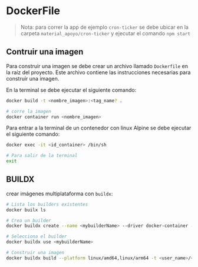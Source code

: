 # DockerFile

> Nota: para correr la app de ejemplo `cron-ticker` se debe ubicar en la carpeta `material_apoyo/cron-ticker` y ejecutar el comando `npm start`

## Contruir una imagen

Para construir una imagen se debe crear un archivo llamado `Dockerfile` en la raíz del proyecto. Este archivo contiene las instrucciones necesarias para construir una imagen.

En la terminal se debe ejecutar el siguiente comando:

```bash
docker build -t <nombre_imagen>:<tag_name? .

# corre la imagen
docker container run <nombre_imagen>
```

Para entrar a la terminal de un contenedor con linux Alpine se debe ejecutar el siguiente comando:

```bash
docker exec -it <id_container> /bin/sh

# Para salir de la terminal
exit
```

## BUILDX

crear imágenes multiplataforma con `buildx`:

```bash
# Lista los builders existentes
docker builx ls

# Crea un builder
docker buildx create --name <mybuilderName> --driver docker-container --bootstrap

# Selecciona el builder
docker buildx use <mybuilderName>

# Construir una imagen
docker buildx build --platform linux/amd64,linux/arm64 -t <user_name>/<nombre_imagen>:<tag_name> .

```